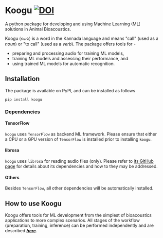 Koogu [![DOI](https://zenodo.org/badge/255961543.svg)](https://zenodo.org/badge/latestdoi/255961543)
=======
A python package for developing and using Machine Learning (ML) solutions in
Animal Bioacoustics.  

Koogu (ಕೂಗು) is a word in the Kannada language and means "call" (used as a
_noun_) or "to call" (used as a _verb_). The package offers tools for -
* preparing and processing audio for training ML models,
* training ML models and assessing their performance, and
* using trained ML models for automatic recognition.

Installation
------------

The package is available on PyPI, and can be installed as follows
```
pip install koogu
```

### Dependencies
#### TensorFlow
`koogu` uses `TensorFlow` as backend ML framework. Please ensure that either a
CPU or a GPU version of `TensorFlow` is installed prior to installing `koogu`.
#### librosa
`koogu` uses `librosa` for reading audio files (only). Please refer to [its
GitHub page](https://github.com/librosa/librosa) for details about its
dependencies and how to they may be addressed.
#### Others
Besides `TensorFlow`, all other dependencies will be automatically installed.

How to use Koogu
----------
Koogu offers tools for ML development from the simplest of bioacoustics
applications to more complex scenarios. All stages of the workflow 
(preparation, training, inference) can be performed independently and
are described ***[here](HOWTO.md)***.
